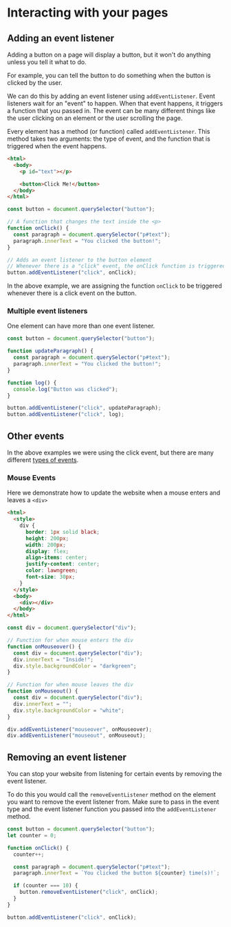 # Interacting with your pages

## Adding an event listener

Adding a button on a page will display a button, but it won't do anything unless you tell it what to do.

For example, you can tell the button to do something when the button is clicked by the user.

We can do this by adding an event listener using `addEventListener`. Event listeners wait for an "event" to happen. When that event happens, it triggers a function that you passed in. The event can be many different things like the user clicking on an element or the user scrolling the page.

Every element has a method (or function) called `addEventListener`. This method takes two arguments: the type of event, and the function that is triggered when the event happens.

```html
<html>
  <body>
    <p id="text"></p>

    <button>Click Me!</button>
  </body>
</html>
```

```javascript
const button = document.querySelector("button");

// A function that changes the text inside the <p>
function onClick() {
  const paragraph = document.querySelector("p#text");
  paragraph.innerText = "You clicked the button!";
}

// Adds an event listener to the button element
// Whenever there is a "click" event, the onClick function is triggered
button.addEventListener("click", onClick);
```

In the above example, we are assigning the function `onClick` to be triggered whenever there is a click event on the button.

### Multiple event listeners

One element can have more than one event listener.

```javascript
const button = document.querySelector("button");

function updateParagraph() {
  const paragraph = document.querySelector("p#text");
  paragraph.innerText = "You clicked the button!";
}

function log() {
  console.log("Button was clicked");
}

button.addEventListener("click", updateParagraph);
button.addEventListener("click", log);
```

## Other events

In the above examples we were using the click event, but there are many different [types of events](https://developer.mozilla.org/en-US/docs/Web/Events#event_listing).

### Mouse Events

Here we demonstrate how to update the website when a mouse enters and leaves a `<div>`

```html
<html>
  <style>
    div {
      border: 1px solid black;
      height: 200px;
      width: 200px;
      display: flex;
      align-items: center;
      justify-content: center;
      color: lawngreen;
      font-size: 30px;
    }
  </style>
  <body>
    <div></div>
  </body>
</html>
```

```javascript
const div = document.querySelector("div");

// Function for when mouse enters the div
function onMouseover() {
  const div = document.querySelector("div");
  div.innerText = "Inside!";
  div.style.backgroundColor = "darkgreen";
}

// Function for when mouse leaves the div
function onMouseout() {
  const div = document.querySelector("div");
  div.innerText = "";
  div.style.backgroundColor = "white";
}

div.addEventListener("mouseover", onMouseover);
div.addEventListener("mouseout", onMouseout);
```

## Removing an event listener

You can stop your website from listening for certain events by removing the event listener.

To do this you would call the `removeEventListener` method on the element you want to remove the event listener from. Make sure to pass in the event type and the event listener function you passed into the `addEventListener` method.

```javascript
const button = document.querySelector("button");
let counter = 0;

function onClick() {
  counter++;

  const paragraph = document.querySelector("p#text");
  paragraph.innerText = `You clicked the button ${counter} time(s)!`;

  if (counter === 10) {
    button.removeEventListener("click", onClick);
  }
}

button.addEventListener("click", onClick);
```
